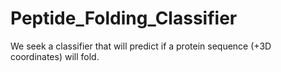 # Peptide_Folding_Classifier
We seek a classifier that will predict if a protein sequence (+3D coordinates) will fold.

